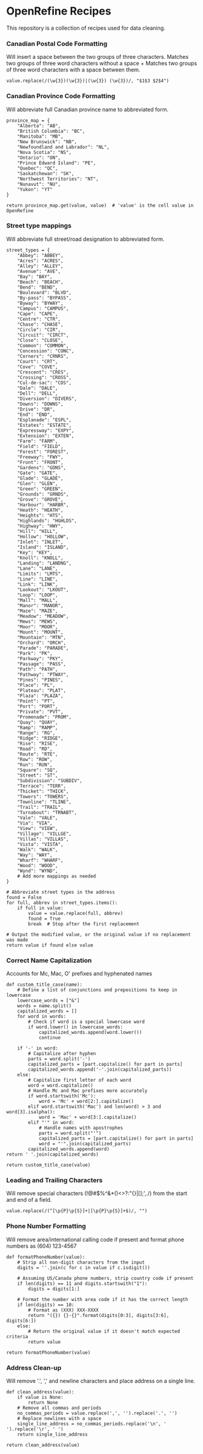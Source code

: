 # OpenRefine Recipes

This repository is a collection of recipes used for data cleaning.


### Canadian Postal Code Formatting

Will insert a space between the two groups of three characters. Matches two groups of three word characters without a space + Matches two groups of three word characters with a space between them.

    value.replace(/(\w{3})(\w{3})|(\w{3}) (\w{3})/, "$1$3 $2$4")


### Canadian Province Code Formatting

Will abbreviate full Canadian province name to abbreviated form.

    province_map = {
        "Alberta": "AB",
        "British Columbia": "BC",
        "Manitoba": "MB",
        "New Brunswick": "NB",
        "Newfoundland and Labrador": "NL",
        "Nova Scotia": "NS",
        "Ontario": "ON",
        "Prince Edward Island": "PE",
        "Quebec": "QC",
        "Saskatchewan": "SK",
        "Northwest Territories": "NT",
        "Nunavut": "NU",
        "Yukon": "YT"
    }
    
    return province_map.get(value, value)  # 'value' is the cell value in OpenRefine


### Street type mappings

Will abbreviate full street/road designation to abbreviated form.

    street_types = {
        "Abbey": "ABBEY",
        "Acres": "ACRES",
        "Alley": "ALLEY",
        "Avenue": "AVE",
        "Bay": "BAY",
        "Beach": "BEACH",
        "Bend": "BEND",
        "Boulevard": "BLVD",
        "By-pass": "BYPASS",
        "Byway": "BYWAY",
        "Campus": "CAMPUS",
        "Cape": "CAPE",
        "Centre": "CTR",
        "Chase": "CHASE",
        "Circle": "CIR",
        "Circuit": "CIRCT",
        "Close": "CLOSE",
        "Common": "COMMON",
        "Concession": "CONC",
        "Corners": "CRNRS",
        "Court": "CRT",
        "Cove": "COVE",
        "Crescent": "CRES",
        "Crossing": "CROSS",
        "Cul-de-sac": "CDS",
        "Dale": "DALE",
        "Dell": "DELL",
        "Diversion": "DIVERS",
        "Downs": "DOWNS",
        "Drive": "DR",
        "End": "END",
        "Esplanade": "ESPL",
        "Estates": "ESTATE",
        "Expressway": "EXPY",
        "Extension": "EXTEN",
        "Farm": "FARM",
        "Field": "FIELD",
        "Forest": "FOREST",
        "Freeway": "FWY",
        "Front": "FRONT",
        "Gardens": "GDNS",
        "Gate": "GATE",
        "Glade": "GLADE",
        "Glen": "GLEN",
        "Green": "GREEN",
        "Grounds": "GRNDS",
        "Grove": "GROVE",
        "Harbour": "HARBR",
        "Heath": "HEATH",
        "Heights": "HTS",
        "Highlands": "HGHLDS",
        "Highway": "HWY",
        "Hill": "HILL",
        "Hollow": "HOLLOW",
        "Inlet": "INLET",
        "Island": "ISLAND",
        "Key": "KEY",
        "Knoll": "KNOLL",
        "Landing": "LANDNG",
        "Lane": "LANE",
        "Limits": "LMTS",
        "Line": "LINE",
        "Link": "LINK",
        "Lookout": "LKOUT",
        "Loop": "LOOP",
        "Mall": "MALL",
        "Manor": "MANOR",
        "Maze": "MAZE",
        "Meadow": "MEADOW",
        "Mews": "MEWS",
        "Moor": "MOOR",
        "Mount": "MOUNT",
        "Mountain": "MTN",
        "Orchard": "ORCH",
        "Parade": "PARADE",
        "Park": "PK",
        "Parkway": "PKY",
        "Passage": "PASS",
        "Path": "PATH",
        "Pathway": "PTWAY",
        "Pines": "PINES",
        "Place": "PL",
        "Plateau": "PLAT",
        "Plaza": "PLAZA",
        "Point": "PT",
        "Port": "PORT",
        "Private": "PVT",
        "Promenade": "PROM",
        "Quay": "QUAY",
        "Ramp": "RAMP",
        "Range": "RG",
        "Ridge": "RIDGE",
        "Rise": "RISE",
        "Road": "RD",
        "Route": "RTE",
        "Row": "ROW",
        "Run": "RUN",
        "Square": "SQ",
        "Street": "ST",
        "Subdivision": "SUBDIV",
        "Terrace": "TERR",
        "Thicket": "THICK",
        "Towers": "TOWERS",
        "Townline": "TLINE",
        "Trail": "TRAIL",
        "Turnabout": "TRNABT",
        "Vale": "VALE",
        "Via": "VIA",
        "View": "VIEW",
        "Village": "VILLGE",
        "Villas": "VILLAS",
        "Vista": "VISTA",
        "Walk": "WALK",
        "Way": "WAY",
        "Wharf": "WHARF",
        "Wood": "WOOD",
        "Wynd": "WYND",
        # Add more mappings as needed
    }
    
    # Abbreviate street types in the address
    found = False
    for full, abbrev in street_types.items():
        if full in value:
            value = value.replace(full, abbrev)
            found = True
            break  # Stop after the first replacement
    
    # Output the modified value, or the original value if no replacement was made
    return value if found else value


### Correct Name Capitalization

Accounts for Mc, Mac, O' prefixes and hyphenated names

    def custom_title_case(name):
        # Define a list of conjunctions and prepositions to keep in lowercase
        lowercase_words = ["&"]
        words = name.split()
        capitalized_words = []
        for word in words:
            # Check if word is a special lowercase word
            if word.lower() in lowercase_words:
                capitalized_words.append(word.lower())
                continue
        
        if '-' in word:
            # Capitalize after hyphen
            parts = word.split('-')
            capitalized_parts = [part.capitalize() for part in parts]
            capitalized_words.append('-'.join(capitalized_parts))
        else:
            # Capitalize first letter of each word
            word = word.capitalize()
            # Handle Mc and Mac prefixes more accurately
            if word.startswith('Mc'):
                word = 'Mc' + word[2:].capitalize()
            elif word.startswith('Mac') and len(word) > 3 and word[3].isalpha():
                word = 'Mac' + word[3:].capitalize()
            elif "'" in word:
                # Handle names with apostrophes
                parts = word.split("'")
                capitalized_parts = [part.capitalize() for part in parts]
                word = "'".join(capitalized_parts)
            capitalized_words.append(word)
    return ' '.join(capitalized_words)

    return custom_title_case(value)

### Leading and Trailing Characters

Will remove special characters (!@#$%^&*()<>?:"{}|[]\;',./) from the start and end of a field.

    value.replace(/(^[\p{P}\p{S}]+|[\p{P}\p{S}]+$)/, "")

### Phone Number Formatting

Will remove area/international calling code if present and format phone numbers as (604) 123-4567

    def formatPhoneNumber(value):
        # Strip all non-digit characters from the input
        digits = ''.join(c for c in value if c.isdigit())
        
        # Assuming US/Canada phone numbers, strip country code if present
        if len(digits) == 11 and digits.startswith("1"):
            digits = digits[1:]
        
        # Format the number with area code if it has the correct length
        if len(digits) == 10:
            # Format as (XXX) XXX-XXXX
            return "({}) {}-{}".format(digits[0:3], digits[3:6], digits[6:])
        else:
            # Return the original value if it doesn't match expected criteria
            return value
    
    return formatPhoneNumber(value)

### Address Clean-up

Will remove '.', ',' and newline characters and place address on a single line.

    def clean_address(value):
        if value is None:
            return None
        # Remove all commas and periods
        no_commas_periods = value.replace(',', '').replace('.', '')
        # Replace newlines with a space
        single_line_address = no_commas_periods.replace('\n', ' ').replace('\r', ' ')
        return single_line_address
    
    return clean_address(value)
